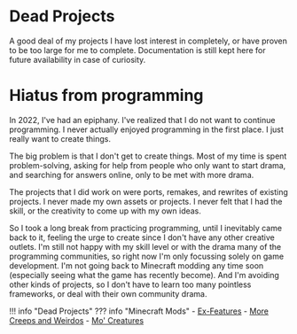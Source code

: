 # Dead Projects

A good deal of my projects I have lost interest in completely,
or have proven to be too large for me to complete.
Documentation is still kept here for future availability in case of curiosity.

# Hiatus from programming

In 2022, I've had an epiphany.
I've realized that I do not want to continue programming.
I never actually enjoyed programming in the first place.
I just really want to create things.

The big problem is that I don't get to create things.
Most of my time is spent problem-solving,
asking for help from people who only want to start drama,
and searching for answers online, only to be met with more drama.

The projects that I did work on were ports, remakes, and rewrites of existing projects.
I never made my own assets or projects.
I never felt that I had the skill, or the creativity to come up with my own ideas.

So I took a long break from practicing programming,
until I inevitably came back to it, feeling the urge to create since I don't have any other creative outlets.
I'm still not happy with my skill level or with the drama many of the programming communities,
so right now I'm only focussing solely on game development.
I'm not going back to Minecraft modding any time soon (especially seeing what the game has recently become).
And I'm avoiding other kinds of projects,
so I don't have to learn too many pointless frameworks, or deal with their own community drama.

!!! info "Dead Projects"
    ??? info "Minecraft Mods"
        - [Ex-Features](/caroline/projects/dead/ex-features)
        - [More Creeps and Weirdos](/caroline/projects/dead/morecreeps)
        - [Mo' Creatures](/caroline/projects/dead/mocreatures)
